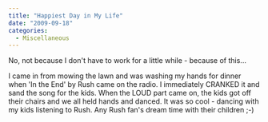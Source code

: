 ```yaml
---
title: "Happiest Day in My Life"
date: "2009-09-18"
categories: 
  - Miscellaneous
---
```


No, not because I don't have to work for a little while - because of this...

I came in from mowing the lawn and was washing my hands for dinner when 'In the End' by Rush came on the radio. I immediately CRANKED it and sand the song for the kids. When the LOUD part came on, the kids got off their chairs and we all held hands and danced. It was so cool - dancing with my kids listening to Rush. Any Rush fan's dream time with their children ;-)
